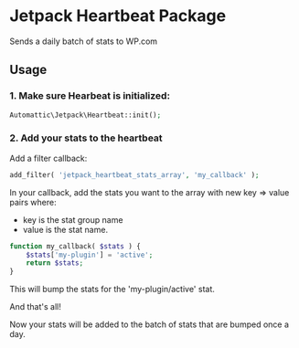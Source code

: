 # Jetpack Heartbeat Package

Sends a daily batch of stats to WP.com

## Usage

### 1. Make sure Hearbeat is initialized:

```php
Automattic\Jetpack\Heartbeat::init();
```

### 2. Add your stats to the heartbeat

Add a filter callback:

```php
add_filter( 'jetpack_heartbeat_stats_array', 'my_callback' );
```

In your callback, add the stats you want to the array with new key => value pairs where:
* key is the stat group name
* value is the stat name.

```php
function my_callback( $stats ) {
	$stats['my-plugin'] = 'active';
	return $stats;
}
```

This will bump the stats for the 'my-plugin/active' stat.

And that's all!

Now your stats will be added to the batch of stats that are bumped once a day.
